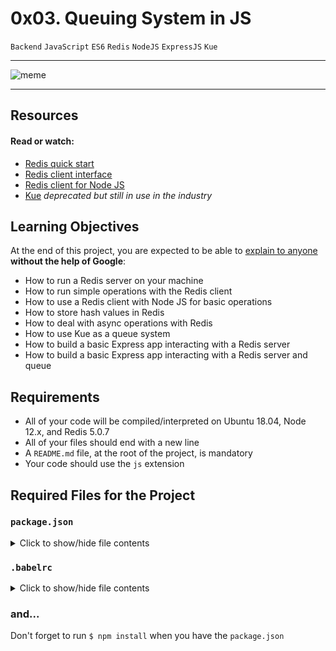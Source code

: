 # 0x03. Queuing System in JS

`Backend` `JavaScript` `ES6` `Redis` `NodeJS` `ExpressJS` `Kue`

---

![meme](https://s3.amazonaws.com/alx-intranet.hbtn.io/uploads/medias/2020/1/1486e02a78cdf7b4557c.png?X-Amz-Algorithm=AWS4-HMAC-SHA256&X-Amz-Credential=AKIARDDGGGOUSBVO6H7D%2F20241202%2Fus-east-1%2Fs3%2Faws4_request&X-Amz-Date=20241202T152417Z&X-Amz-Expires=86400&X-Amz-SignedHeaders=host&X-Amz-Signature=766aeb22706bb4c5e11e04f36ff08c2c8788a114f8fa5fc508129b08d3d53a08)

---

## Resources
#### Read or watch:

- [Redis quick start](https://redis.io/docs/getting-started/)
- [Redis client interface](https://redis.io/docs/ui/cli/)
- [Redis client for Node JS](https://github.com/redis/node-redis)
- [Kue](https://github.com/Automattic/kue) _deprecated but still in use in the industry_

## Learning Objectives

At the end of this project, you are expected to be able to [explain to anyone](https://fs.blog/feynman-learning-technique/) **without the help of Google**:
- How to run a Redis server on your machine
- How to run simple operations with the Redis client
- How to use a Redis client with Node JS for basic operations
- How to store hash values in Redis
- How to deal with async operations with Redis
- How to use Kue as a queue system
- How to build a basic Express app interacting with a Redis server
- How to build a basic Express app interacting with a Redis server and queue

## Requirements

- All of your code will be compiled/interpreted on Ubuntu 18.04, Node 12.x, and Redis 5.0.7
- All of your files should end with a new line
- A `README.md` file, at the root of the project, is mandatory
- Your code should use the `js` extension

## Required Files for the Project

### `package.json`

<details>
<summary>Click to show/hide file contents</summary>
<pre>

{
  "name": "queuing_system_in_js",
  "version": "1.0.0",
  "description": "",
  "main": "index.js",
  "scripts": {
    "lint": "./node_modules/.bin/eslint",
    "check-lint": "lint [0-9]*.js",
    "test": "./node_modules/.bin/mocha --require @babel/register --exit",
    "dev": "nodemon --exec babel-node --presets @babel/preset-env"
  },
  "author": "",
  "license": "ISC",
  "dependencies": {
    "chai-http": "^4.3.0",
    "express": "^4.17.1",
    "kue": "^0.11.6",
    "redis": "^2.8.0"
  },
  "devDependencies": {
    "@babel/cli": "^7.8.0",
    "@babel/core": "^7.8.0",
    "@babel/node": "^7.8.0",
    "@babel/preset-env": "^7.8.2",
    "@babel/register": "^7.8.0",
    "eslint": "^6.4.0",
    "eslint-config-airbnb-base": "^14.0.0",
    "eslint-plugin-import": "^2.18.2",
    "eslint-plugin-jest": "^22.17.0",
    "nodemon": "^2.0.2",
    "chai": "^4.2.0",
    "mocha": "^6.2.2",
    "request": "^2.88.0",
    "sinon": "^7.5.0"
  }
}

</pre>
</details>

### `.babelrc`

<details>
<summary>Click to show/hide file contents</summary>
<pre>

{
  "presets": [
    "@babel/preset-env"
  ]
}

</pre>
</details>


### and...
Don't forget to run `$ npm install` when you have the `package.json`
